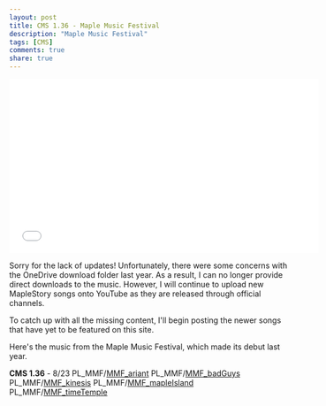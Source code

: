 ```yaml
---
layout: post
title: CMS 1.36 - Maple Music Festival
description: "Maple Music Festival"
tags: [CMS]
comments: true
share: true
---
```


<iframe width="560" height="315" src="//www.youtube.com/embed/videoseries?list=PLARr36qkoiWYhe-XMhY4uVkQQdxaVKoXv" frameborder="0" allowfullscreen></iframe>

Sorry for the lack of updates! Unfortunately, there were some concerns with the OneDrive download folder last year. As a result, I can no longer provide direct downloads to the music. However, I will continue to upload new MapleStory songs onto YouTube as they are released through official channels.

To catch up with all the missing content, I'll begin posting the newer songs that have yet to be featured on this site.

Here's the music from the Maple Music Festival, which made its debut last year.

<b>CMS 1.36</b> - 8/23
PL_MMF/<a href="https://youtu.be/I2VC4bGdJq4">MMF_ariant</a>
PL_MMF/<a href="https://youtu.be/hHVlL6GKYx0">MMF_badGuys</a>
PL_MMF/<a href="https://youtu.be/5C4xjDFRQHE">MMF_kinesis</a>
PL_MMF/<a href="https://youtu.be/3NBg9oujtqA">MMF_mapleIsland</a>
PL_MMF/<a href="https://youtu.be/w_5ZtzdMFeM">MMF_timeTemple</a>
